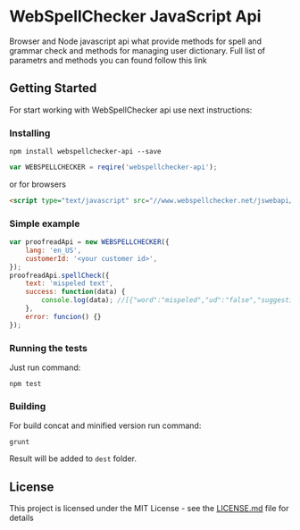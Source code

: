 # WebSpellChecker JavaScript Api

Browser and Node javascript api what provide methods for spell and grammar check and methods for managing user dictionary. Full list of parametrs and methods you can found follow <a terget="_blank" src="//www.webspellchecker.net/jswebapi/documentation/WEBSPELLCHECKER.html">this link</a>

## Getting Started

For start working with WebSpellChecker api use next instructions:

### Installing

```
npm install webspellchecker-api --save
```

```javascript
var WEBSPELLCHECKER = reqire('webspellchecker-api');
```
or for browsers
```html
<script type="text/javascript" src="//www.webspellchecker.net/jswebapi/webspellchecker-api.js"></script>
```

### Simple example
```javascript
var proofreadApi = new WEBSPELLCHECKER({
    lang: 'en_US',
    customerId: '<your customer id>',
});
proofreadApi.spellCheck({
    text: 'mispeled text',
    success: function(data) {
        console.log(data); //[{"word":"mispeled","ud":"false","suggestions":["misspelled","dispelled","morseled","misdeed","impelled","misapplied","misdeeds","misfiled","misspelt","airspeed","chiseled","misruled","misspell","misspend","tinseled"]}]
    },
    error: funcion() {}
});
```

### Running the tests

Just run command:
```
npm test
```

### Building
For build concat and minified version run command:

```
grunt
```
Result will be added to `dest` folder.

## License

This project is licensed under the MIT License - see the [LICENSE.md](LICENSE.md) file for details
